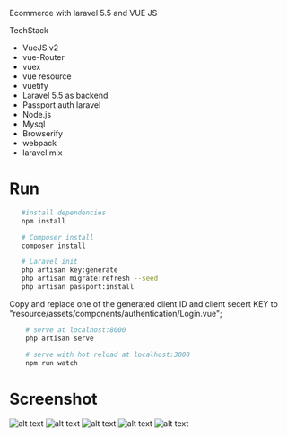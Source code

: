 Ecommerce with laravel 5.5 and VUE JS

TechStack
  - VueJS v2
  - vue-Router
  - vuex
  - vue resource
  - vuetify
  - Laravel 5.5 as backend
  - Passport auth laravel
  - Node.js
  - Mysql
  - Browserify
  - webpack
  - laravel mix
 # Run
 ``` bash
    #install dependencies
    npm install

    # Composer install
    composer install

    # Laravel init
    php artisan key:generate
    php artisan migrate:refresh --seed
    php artisan passport:install    
 ```    
 Copy and replace one of the generated client ID and client secert KEY to   "resource/assets/components/authentication/Login.vue";

 ``` bash
     # serve at localhost:8000
     php artisan serve

     # serve with hot reload at localhost:3000
     npm run watch
```         
# Screenshot
![alt text](https://github.com/sangit0/Ecommerce-showcase-vueJS-and-Laravel/blob/master/screenshot/5.png "Screenshot")
![alt text](https://github.com/sangit0/Ecommerce-showcase-vueJS-and-Laravel/blob/master/screenshot/1.png "Screenshot")
![alt text](https://github.com/sangit0/Ecommerce-showcase-vueJS-and-Laravel/blob/master/screenshot/2.png "Screenshot")
![alt text](https://github.com/sangit0/Ecommerce-showcase-vueJS-and-Laravel/blob/master/screenshot/3.png "Screenshot")
![alt text](https://github.com/sangit0/Ecommerce-showcase-vueJS-and-Laravel/blob/master/screenshot/4.png "Screenshot")
